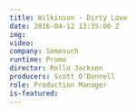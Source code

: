 ```yaml
---
title: Wilkinson - Dirty Love
date: 2016-04-12 13:35:00 Z
img: 
video: 
company: Somesuch
runtime: Promo
director: Rollo Jackson
producers: Scott O’Donnell
role: Production Manager
is-featured: 
---
```


